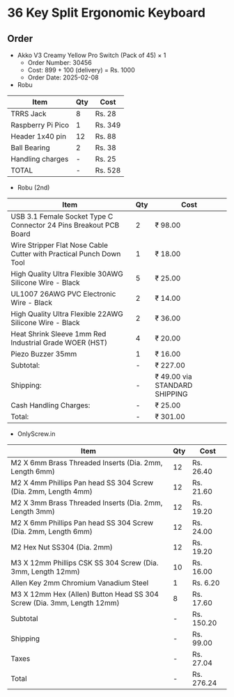 # 36 Key Split Ergonomic Keyboard

## Order
- Akko V3 Creamy Yellow Pro Switch (Pack of 45) × 1
    - Order Number: 30456
    - Cost: 899 + 100 (delivery) = Rs. 1000
    - Order Date: 2025-02-08
- Robu

|Item|Qty|Cost|
|----|---|----|
| TRRS Jack | 8 | Rs. 28
| Raspberry Pi Pico | 1 | Rs. 349
| Header 1x40 pin | 12 | Rs. 88
| Ball Bearing | 2 | Rs. 38
| Handling charges | - | Rs. 25
| TOTAL | - | Rs. 528

- Robu (2nd)

|Item|Qty|Cost|
|----|---|----|
| USB 3.1 Female Socket Type C Connector 24 Pins Breakout PCB Board | 2	   | ₹ 98.00	
| Wire Stripper Flat Nose Cable Cutter with Practical Punch Down Tool | 1  | ₹ 18.00	
| High Quality Ultra Flexible 30AWG Silicone Wire - Black | 5		   | ₹ 25.00	
| UL1007 26AWG PVC Electronic Wire - Black | 2				   | ₹ 14.00	
| High Quality Ultra Flexible 22AWG Silicone Wire - Black | 2		   | ₹ 36.00	
| Heat Shrink Sleeve 1mm Red Industrial Grade WOER (HST) | 4		   | ₹ 20.00	
| Piezo Buzzer 35mm | 1							   | ₹ 16.00	
| Subtotal: | -								   | ₹ 227.00
| Shipping: | -								   | ₹ 49.00 via STANDARD SHIPPING
| Cash Handling Charges: | -						   | ₹ 25.00
| Total: | -								   | ₹ 301.00
- OnlyScrew.in

|Item|Qty|Cost|
|----|---|----|
| M2 X 6mm Brass Threaded Inserts (Dia. 2mm, Length 6mm) | 12			   | Rs. 26.40
| M2 X 4mm Phillips Pan head SS 304 Screw (Dia. 2mm, Length 4mm) | 12		   | Rs. 21.60
| M2 X 3mm Brass Threaded Inserts (Dia. 2mm, Length 3mm) | 12			   | Rs. 19.20
| M2 X 6mm Phillips Pan head SS 304 Screw (Dia. 2mm, Length 6mm) | 12		   | Rs. 24.00
| M2 Hex Nut SS304 (Dia. 2mm) | 12							   | Rs. 19.20
| M3 X 12mm Phillips CSK SS 304 Screw (Dia. 3mm, Length 12mm) | 10			   | Rs. 16.00
| Allen Key 2mm Chromium Vanadium Steel | 1						   | Rs. 6.20
| M3 X 12mm Hex (Allen) Button Head SS 304 Screw (Dia. 3mm, Length 12mm) | 8	   | Rs. 17.60
| Subtotal | - | Rs. 150.20
| Shipping | - | Rs. 99.00
| Taxes | - | Rs. 27.04
| Total | - | Rs. 276.24
